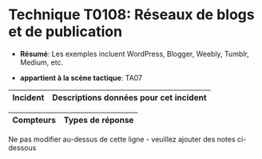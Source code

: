 # Technique T0108: Réseaux de blogs et de publication

* **Résumé**: Les exemples incluent WordPress, Blogger, Weebly, Tumblr, Medium, etc.

* **appartient à la scène tactique**: TA07


|Incident |Descriptions données pour cet incident |
|-------- |-------------------- |



|Compteurs |Types de réponse |
|-------- |-------------- |


Ne pas modifier au-dessus de cette ligne - veuillez ajouter des notes ci-dessous